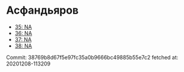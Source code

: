 # Асфандьяров
- [35: NA](35.md)
- [36: NA](36.md)
- [37: NA](37.md)
- [38: NA](38.md)

Commit: 38769b8d67f5e97fc35a0b9666bc49885b55e7c2
 fetched at: 20201208-113209
